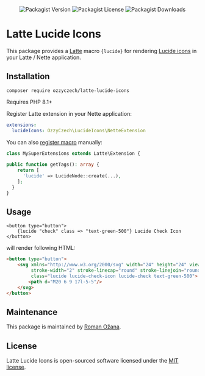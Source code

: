 <div align="center">

![Packagist Version](https://img.shields.io/packagist/v/ozzyczech/latte-lucide-icons?style=for-the-badge)
![Packagist License](https://img.shields.io/packagist/l/ozzyczech/latte-lucide-icons?style=for-the-badge)
![Packagist Downloads](https://img.shields.io/packagist/dm/ozzyczech/latte-lucide-icons?style=for-the-badge)

</div>

# Latte Lucide Icons

This package provides a [Latte](https://latte.nette.org/) macro `{lucide}` for
rendering [Lucide icons](https://lucide.dev/) in your Latte / Nette application.

## Installation

```shell
composer require ozzyczech/latte-lucide-icons
```

Requires PHP 8.1+

Register Latte extension in your Nette application:

```yaml
extensions:
  lucideIcons: OzzyCzech\LucideIcons\NetteExtension
```

You can also [register macro](https://latte.nette.org/en/custom-tags) manually:

```php
class MySuperExtensions extends Latte\Extension {
 
public function getTags(): array {
    return [
      'lucide' => LucideNode::create(...),
    ];
  }
}
```

## Usage

```latte
<button type="button">
	{lucide "check" class => "text-green-500"} Lucide Check Icon
</button>
```

will render following HTML:

```html
<button type="button">
	<svg xmlns="http://www.w3.org/2000/svg" width="24" height="24" viewBox="0 0 24 24" fill="none" stroke="currentColor"
	     stroke-width="2" stroke-linecap="round" stroke-linejoin="round"
	     class="lucide lucide-check-icon lucide-check text-green-500">
		<path d="M20 6 9 17l-5-5"/>
	</svg>
</button>
```

## Maintenance

This package is maintained by [Roman Ožana](https://ozana.cz/).

## License

Latte Lucide Icons is open-sourced software licensed under the [MIT license](/LICENSE).